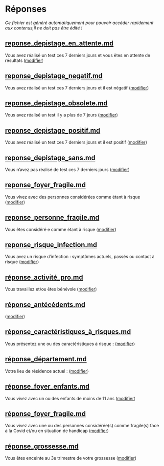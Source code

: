 
# Réponses

*Ce fichier est généré automatiquement pour pouvoir accéder rapidement aux contenus,il ne doit pas être édité !*


## [reponse_depistage_en_attente.md](reponse_depistage_en_attente.md)

Vous avez réalisé un test ces 7 derniers jours et vous êtes en attente de résultats (<a href="#depistage">modifier</a>)



## [reponse_depistage_negatif.md](reponse_depistage_negatif.md)

Vous avez réalisé un test ces 7 derniers jours et il est négatif (<a href="#depistage">modifier</a>)



## [reponse_depistage_obsolete.md](reponse_depistage_obsolete.md)

Vous avez réalisé un test il y a plus de 7 jours (<a href="#depistage">modifier</a>)



## [reponse_depistage_positif.md](reponse_depistage_positif.md)

Vous avez réalisé un test ces 7 derniers jours et il est positif (<a href="#depistage">modifier</a>)



## [reponse_depistage_sans.md](reponse_depistage_sans.md)

Vous n’avez pas réalisé de test ces 7 derniers jours (<a href="#depistage">modifier</a>)



## [reponse_foyer_fragile.md](reponse_foyer_fragile.md)

Vous vivez avec des personnes considérées comme étant à risque (<a href="#foyer">modifier</a>)



## [reponse_personne_fragile.md](reponse_personne_fragile.md)

Vous êtes considéré·e comme étant à risque (<a href="#antecedents">modifier</a>)



## [reponse_risque_infection.md](reponse_risque_infection.md)

Vous avez un risque d’infection : symptômes actuels, passés ou contact à risque (<a href="#symptomesactuels">modifier</a>)



## [réponse_activité_pro.md](réponse_activité_pro.md)

Vous travaillez et/ou êtes bénévole (<a href="#activitepro">modifier</a>)



## [réponse_antécédents.md](réponse_antécédents.md)

<b class="nom-antecedents"></b> (<a href="#antecedents">modifier</a>)



## [réponse_caractéristiques_à_risques.md](réponse_caractéristiques_à_risques.md)

Vous présentez une ou des caractéristiques à risque : <b class="nom-caracteristiques-a-risques"></b> (<a href="#caracteristiques">modifier</a>)



## [réponse_département.md](réponse_département.md)

Votre lieu de résidence actuel : <b id="nom-departement"></b> (<a href="#residence">modifier</a>)



## [réponse_foyer_enfants.md](réponse_foyer_enfants.md)

Vous vivez avec un ou des enfants de moins de 11 ans (<a href="#foyer">modifier</a>)



## [réponse_foyer_fragile.md](réponse_foyer_fragile.md)

Vous vivez avec une ou des personnes considérée(s) comme fragile(s) face à la Covid et/ou en situation de handicap (<a href="#foyer">modifier</a>)



## [réponse_grossesse.md](réponse_grossesse.md)

Vous êtes enceinte au 3e trimestre de votre grossesse (<a href="#caracteristiques">modifier</a>)


